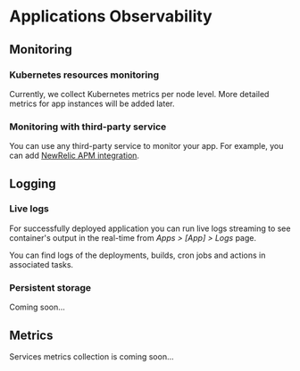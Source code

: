 # Applications Observability

## Monitoring

### Kubernetes resources monitoring

Currently, we collect Kubernetes metrics per node level. More detailed metrics for app instances will be added later.

### Monitoring with third-party service

You can use any third-party service to monitor your app. For example, you can add [NewRelic APM integration](../integrations/newrelic.md).

## Logging

### Live logs

For successfully deployed application you can run live logs streaming to see container's output in the real-time from _Apps > [App] > Logs_ page.

You can find logs of the deployments, builds, cron jobs and actions in associated tasks.

### Persistent storage

Coming soon...

## Metrics

Services metrics collection is coming soon...

